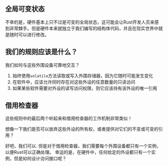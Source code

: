 ## 全局可变状态

不幸的是，硬件基本上只不过是可变的全局状态，这可能会让Rust开发人员来感到非常棘手。但是硬件本来就独立于我们编写的结构体代码，并且在现实世界中就是随时可以进行修改。

## 我们的规则应该是什么？

我们如何与这些外围设备可靠地交互？

1. 始终使用`volatile`方法读取或写入外围存储器，因为它随时可能发生变化
2. 在软件中，应该允许同时存在对这些外设的任意数量的只读访问
3. 如果某些软件需要对外设的读写访问权限，则它应该持有该外设的唯一引用

## 借用检查器

这些规则中的最后两个听起来和借用检查器的工作机制非常类似！

想像一下我们是否可以放弃这些外设的所有权，或者提供对它们的不变或可变的引用？

好吧，我们可以. 但是对于借用检查器，我们需要每个外围设备都只有一个实例，以便Rust可以正确处理。 幸运的是，在硬件中，任何给定的外设都只有一个实例，但是如何设计访问接口呢？